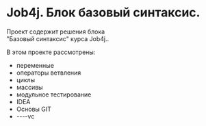 # Job4j. Блок базовый синтаксис.

Проект содержит решения блока    
"Базовый синтаксис" курса Job4j..

В этом проекте рассмотрены: 
- переменные
- операторы ветвления
- циклы
- массивы
- модульное тестирование
- IDEA
- Основы GIT
- ----vc